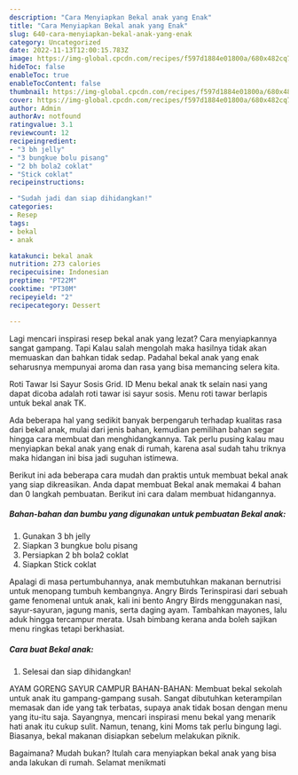 ```yaml
---
description: "Cara Menyiapkan Bekal anak yang Enak"
title: "Cara Menyiapkan Bekal anak yang Enak"
slug: 640-cara-menyiapkan-bekal-anak-yang-enak
category: Uncategorized
date: 2022-11-13T12:00:15.783Z
image: https://img-global.cpcdn.com/recipes/f597d1884e01800a/680x482cq70/bekal-anak-foto-resep-utama.jpg
hideToc: false
enableToc: true
enableTocContent: false
thumbnail: https://img-global.cpcdn.com/recipes/f597d1884e01800a/680x482cq70/bekal-anak-foto-resep-utama.jpg
cover: https://img-global.cpcdn.com/recipes/f597d1884e01800a/680x482cq70/bekal-anak-foto-resep-utama.jpg
author: Admin
authorAv: notfound
ratingvalue: 3.1
reviewcount: 12
recipeingredient:
- "3 bh jelly"
- "3 bungkue bolu pisang"
- "2 bh bola2 coklat"
- "Stick coklat"
recipeinstructions:

- "Sudah jadi dan siap dihidangkan!"
categories:
- Resep
tags:
- bekal
- anak

katakunci: bekal anak 
nutrition: 273 calories
recipecuisine: Indonesian
preptime: "PT22M"
cooktime: "PT30M"
recipeyield: "2"
recipecategory: Dessert

---
```



Lagi mencari inspirasi resep bekal anak yang lezat? Cara menyiapkannya sangat gampang. Tapi Kalau salah mengolah maka hasilnya tidak akan memuaskan dan bahkan tidak sedap. Padahal bekal anak yang enak seharusnya mempunyai aroma dan rasa yang bisa memancing selera kita.


Roti Tawar Isi Sayur Sosis Grid. ID Menu bekal anak tk selain nasi yang dapat dicoba adalah roti tawar isi sayur sosis. Menu roti tawar berlapis untuk bekal anak TK.

Ada beberapa hal yang sedikit banyak berpengaruh terhadap kualitas rasa dari bekal anak, mulai dari jenis bahan, kemudian pemilihan bahan segar hingga cara membuat dan menghidangkannya. Tak perlu pusing kalau mau menyiapkan bekal anak yang enak di rumah, karena asal sudah tahu triknya maka hidangan ini bisa jadi suguhan istimewa.


Berikut ini ada beberapa cara mudah dan praktis untuk membuat bekal anak yang siap dikreasikan. Anda dapat membuat Bekal anak memakai 4 bahan dan 0 langkah pembuatan. Berikut ini cara dalam membuat hidangannya.

<!--inarticleads1-->

##### Bahan-bahan dan bumbu yang digunakan untuk pembuatan Bekal anak:

1. Gunakan 3 bh jelly
1. Siapkan 3 bungkue bolu pisang
1. Persiapkan 2 bh bola2 coklat
1. Siapkan Stick coklat


Apalagi di masa pertumbuhannya, anak membutuhkan makanan bernutrisi untuk menopang tumbuh kembangnya. Angry Birds Terinspirasi dari sebuah game fenomenal untuk anak, kali ini bento Angry Birds menggunakan nasi, sayur-sayuran, jagung manis, serta daging ayam. Tambahkan mayones, lalu aduk hingga tercampur merata. Usah bimbang kerana anda boleh sajikan menu ringkas tetapi berkhasiat. 

<!--inarticleads2-->

##### Cara buat Bekal anak:


1. Selesai dan siap dihidangkan!

AYAM GORENG SAYUR CAMPUR BAHAN-BAHAN: Membuat bekal sekolah untuk anak itu gampang-gampang susah. Sangat dibutuhkan keterampilan memasak dan ide yang tak terbatas, supaya anak tidak bosan dengan menu yang itu-itu saja. Sayangnya, mencari inspirasi menu bekal yang menarik hati anak itu cukup sulit. Namun, tenang, kini Moms tak perlu bingung lagi. Biasanya, bekal makanan disiapkan sebelum melakukan piknik. 

Bagaimana? Mudah bukan? Itulah cara menyiapkan bekal anak yang bisa anda lakukan di rumah. Selamat menikmati
